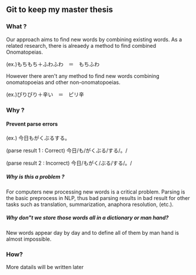 ## Git to keep my master thesis

### What ?

Our approach aims to find new words by combining existing words.
As a related research, there is alreaedy a method to find combined Onomatopeias.

(ex.)もちもち＋ふわふわ　＝　もちふわ

However there aren't any method to find new words combining onomatopoeias and other non-onomatopoeias.

(ex.)ぴりぴり＋辛い　＝　ピリ辛

### Why ?
#### Prevent parse errors
(ex.)
今日もがくぶるする。

(parse result 1 : Correct) 今日/も/がくぶる/する/。/

(parse result 2 : Incorrect) 今日/もがく/ぶる/する/。/

##### Why is this a problem ?

For computers new processing new words is a critical problem.
Parsing is the basic preprocess in NLP, thus bad parsing results in bad result for other tasks such as translation, summarization, anaphora resolution, (etc.).

##### Why don"t we store those words all in a dictionary or man hand?

New words appear day by day and to define all of them by man hand is almost impossible.

### How?

More datails will be written later
